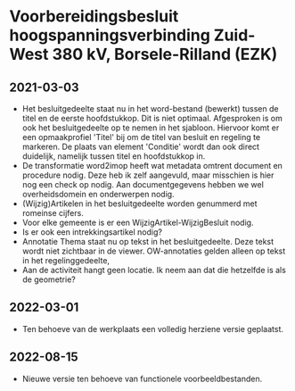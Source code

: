 # Voorbereidingsbesluit hoogspanningsverbinding Zuid-West 380 kV, Borsele-Rilland (EZK)
## 2021-03-03
- Het besluitgedeelte staat nu in het word-bestand (bewerkt) tussen de titel en de eerste hoofdstukkop. Dit is niet optimaal. Afgesproken is om ook het besluitgedeelte op te nemen in het sjabloon. Hiervoor komt er een opmaakprofiel 'Titel' bij om de titel van besluit en regeling te markeren. De plaats van element 'Conditie' wordt dan ook direct duidelijk, namelijk tussen titel en hoofdstukkop in.
- De transformatie word2imop heeft wat metadata omtrent document en procedure nodig. Deze heb ik zelf aangevuld, maar misschien is hier nog een check op nodig. Aan documentgegevens hebben we wel overheidsdomein en onderwerpen nodig.
- (Wijzig)Artikelen in het besluitgedeelte worden genummerd met romeinse cijfers.
- Voor elke gemeente is er een WijzigArtikel-WijzigBesluit nodig.
- Is er ook een intrekkingsartikel nodig?
- Annotatie Thema staat nu op tekst in het besluitgedeelte. Deze tekst wordt niet zichtbaar in de viewer. OW-annotaties gelden alleen op tekst in het regelinggedeelte,
- Aan de activiteit hangt geen locatie. Ik neem aan dat die hetzelfde is als de geometrie?
## 2022-03-01
- Ten behoeve van de werkplaats een volledig herziene versie geplaatst.
## 2022-08-15
- Nieuwe versie ten behoeve van functionele voorbeeldbestanden.
